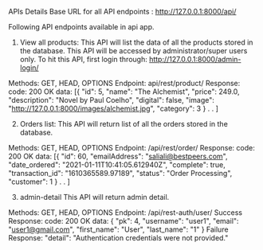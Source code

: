 APIs Details
Base URL for all API endpoints : http://127.0.0.1:8000/api/

Following API endpoints available in api app.

1. View all products:
   This API will list the data of all the products stored in the database. This API will be accessed by administrator/super users only.
   To hit this API, first login through: http://127.0.0.1:8000/admin-login/

Methods: GET, HEAD, OPTIONS
Endpoint: api/rest/product/
Response:
code: 200 OK
data:
[{
    "id": 5,
    "name": "The Alchemist",
    "price": 249.0,
    "description": "Novel by Paul Coelho",
    "digital": false,
    "image": "http://127.0.0.1:8000/images/alchemist.jpg",
    "category": 3
}
.
.
]

2. Orders list:
This API will return list of all the orders stored in the database.

Methods: GET, HEAD, OPTIONS
Endpoint: /api/rest/order/
Response:
code: 200 OK
data:
[{
    "id": 60,
    "emailAddress": "saliali@bestpeers.com",
    "date_ordered": "2021-01-11T10:41:05.612940Z",
    "complete": true,
    "transaction_id": "1610365589.97189",
    "status": "Order Processing",
    "customer": 1
}
.
.
]

3. admin-detail
   This API will return admin detail.

Methods: GET, HEAD, OPTIONS
Endpoint: /api/rest-auth/user/
Success Response:
code: 200 OK
data:
{
    "pk": 4,
    "username": "user1",
    "email": "user1@gmail.com",
    "first_name": "User",
    "last_name": "1"
}
Failure Response:  "detail": "Authentication credentials were not provided."

